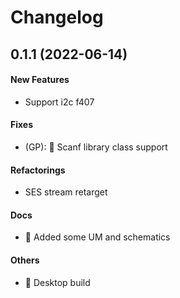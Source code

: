 # Changelog

## 0.1.1 (2022-06-14)

#### New Features

* Support i2c f407
#### Fixes

* (GP): :bug: Scanf library class support
#### Refactorings

* SES stream retarget
#### Docs

* :memo: Added some UM and schematics
#### Others

* :rocket: Desktop build
